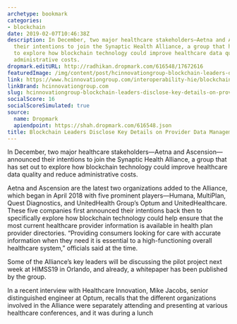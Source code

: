 ```yaml
---
archetype: bookmark
categories:
- blockchain
date: 2019-02-07T10:46:38Z
description: In December, two major healthcare stakeholders—Aetna and Ascension—announced
  their intentions to join the Synaptic Health Alliance, a group that has set out
  to explore how blockchain technology could improve healthcare data quality and reduce
  administrative costs.
dropmark.editURL: http://radhikan.dropmark.com/616548/17672616
featuredImage: /img/content/post/hcinnovationgroup-blockchain-leaders-disclose-key-details-on-provider-data-management-project.jpg
link: https://www.hcinnovationgroup.com/interoperability-hie/blockchain/article/21056240/blockchain-leaders-disclose-key-details-on-provider-data-management-project
linkBrand: hcinnovationgroup.com
slug: hcinnovationgroup-blockchain-leaders-disclose-key-details-on-provider-data-management-project
socialScore: 16
socialScoreSimulated: true
source:
  name: Dropmark
  apiendpoint: https://shah.dropmark.com/616548.json
title: Blockchain Leaders Disclose Key Details on Provider Data Management Project
---
```

In December, two major healthcare stakeholders—Aetna and Ascension—announced their intentions to join the Synaptic Health Alliance, a group that has set out to explore how blockchain technology could improve healthcare data quality and reduce administrative costs.

Aetna and Ascension are the latest two organizations added to the Alliance, which began in April 2018 with five prominent players—Humana, MultiPlan, Quest Diagnostics, and UnitedHealth Group’s Optum and UnitedHealthcare. These five companies first announced their intentions back then to specifically explore how blockchain technology could help ensure that the most current healthcare provider information is available in health plan provider directories. “Providing consumers looking for care with accurate information when they need it is essential to a high-functioning overall healthcare system,” officials said at the time.

Some of the Alliance’s key leaders will be discussing the pilot project next week at HIMSS19 in Orlando, and already, a whitepaper has been published by the group.

In a recent interview with Healthcare Innovation, Mike Jacobs, senior distinguished engineer at Optum, recalls that the different organizations involved in the Alliance were separately attending and presenting at various healthcare conferences, and it was during a lunch 